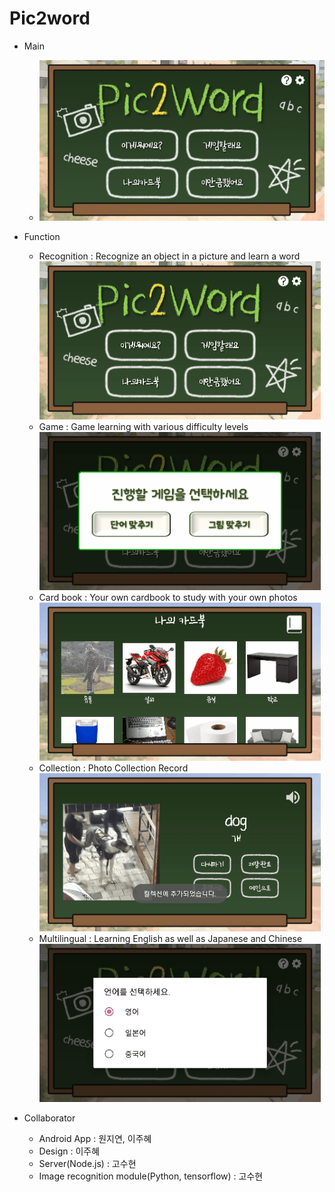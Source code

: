 # Pic2word

- Main
  - ![메인화면](screenshots/메인.jpg)

- Function
  - Recognition : Recognize an object in a picture and learn a word
  ![이미지인식](screenshots/1.gif)
  - Game : Game learning with various difficulty levels
  ![게임](screenshots/3.gif)
  - Card book : Your own cardbook to study with your own photos
  ![카드북](screenshots/2.gif)
  - Collection : Photo Collection Record
  ![컬렉션](screenshots/4.gif)
  - Multilingual : Learning English as well as Japanese and Chinese
  ![다국어](screenshots/5.gif)
  
- Collaborator
  - Android App : 원지연, 이주혜
  - Design : 이주혜
  - Server(Node.js) : 고수현
  - Image recognition module(Python, tensorflow) : 고수현
